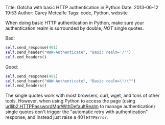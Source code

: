 Title: Gotcha with basic HTTP authentication in Python
Date: 2013-06-12 19:53
Author: Carey Metcalfe
Tags: code, Python, website

When doing basic HTTP authentication in Python, make sure your
authentication realm is surrounded by double, _NOT_ single quotes.

Bad:
```python
self.send_response(401)
self.send_header("WWW-Authenticate", "Basic realm='/'")
self.end_headers()
```

Good:
```python
self.send_response(401)
self.send_header("WWW-Authenticate", "Basic realm=\"/\"")
self.end_headers()
```

The single quotes work with most browsers, curl, wget, and tons of other
tools. However, when using Python to access the page (using
[urllib2.HTTPPasswordMgrWithDefaultRealm][] to manage authentication)
single quotes don't trigger the "automatic retry with authentication"
response, and instead just raise a 401 `HTTPError`.

  [urllib2.HTTPPasswordMgrWithDefaultRealm]: http://docs.python.org/2/library/urllib2.html#urllib2.HTTPPasswordMgrWithDefaultRealm
